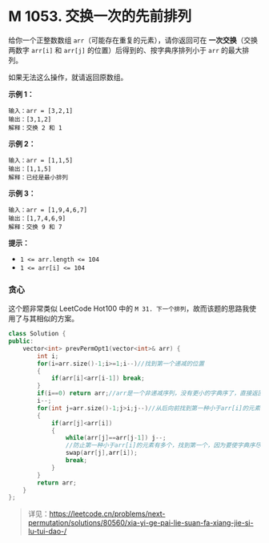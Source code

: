 # M 1053. 交换一次的先前排列

给你一个正整数数组 `arr`（可能存在重复的元素），请你返回可在 **一次交换**（交换两数字 `arr[i]` 和 `arr[j]` 的位置）后得到的、按字典序排列小于 `arr` 的最大排列。

如果无法这么操作，就请返回原数组。

 

**示例 1：**

```
输入：arr = [3,2,1]
输出：[3,1,2]
解释：交换 2 和 1
```

**示例 2：**

```
输入：arr = [1,1,5]
输出：[1,1,5]
解释：已经是最小排列
```

**示例 3：**

```
输入：arr = [1,9,4,6,7]
输出：[1,7,4,6,9]
解释：交换 9 和 7
```

 

**提示：**

- `1 <= arr.length <= 104`
- `1 <= arr[i] <= 104`



### 贪心

这个题非常类似 LeetCode Hot100 中的 `M 31. 下一个排列`，故而该题的思路我使用了与其相似的方案。

```cpp
class Solution {
public:
    vector<int> prevPermOpt1(vector<int>& arr) {
        int i;
        for(i=arr.size()-1;i>=1;i--)//找到第一个递减的位置
        {
            if(arr[i]<arr[i-1]) break;
        }
        if(i==0) return arr;//arr是一个非递减序列，没有更小的字典序了，直接返回
        i--;
        for(int j=arr.size()-1;j>i;j--)//从后向前找到第一种小于arr[i]的元素的第一个数位进行交换
        {
            if(arr[j]<arr[i]) 
            {
                while(arr[j]==arr[j-1]) j--;
                //防止第一种小于arr[i]的元素有多个，找到第一个，因为要使字典序尽可能大（一次交换）
                swap(arr[j],arr[i]);
                break;
            }
        }
        return arr;
    }
};
```

> 详见：https://leetcode.cn/problems/next-permutation/solutions/80560/xia-yi-ge-pai-lie-suan-fa-xiang-jie-si-lu-tui-dao-/